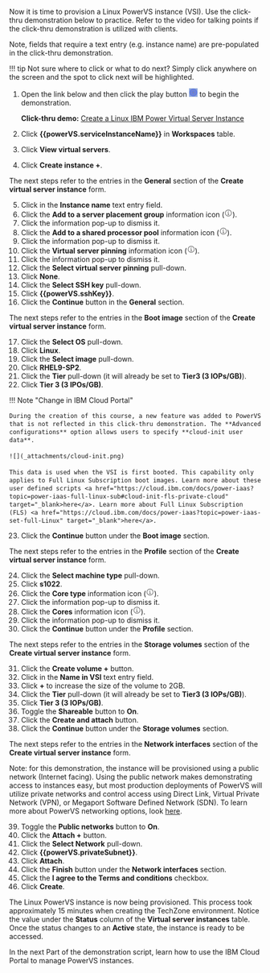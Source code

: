 Now it is time to provision a Linux PowerVS instance (VSI). Use the click-thru demonstration below to practice. Refer to the video for talking points if the click-thru demonstration is utilized with clients.

Note, fields that require a text entry (e.g. instance name) are pre-populated in the click-thru demonstration.

!!! tip
    Not sure where to click or what to do next? Simply click anywhere on the screen and the spot to click next will be highlighted.

1. Open the link below and then click the play button ![](_attachments/ClickThruPlayButton.png) to begin the demonstration.

    **Click-thru demo:** <a href="https://ibm.github.io/SalesEnablement-test-repo/includes/Provision-LinuxVM/index.html" target ="_blank">Create a Linux IBM Power Virtual Server Instance</a>

2. Click **{{powerVS.serviceInstanceName}}** in **Workspaces** table.
3. Click **View virtual servers**.
4. Click **Create instance +**.

The next steps refer to the entries in the **General** section of the **Create virtual server instance** form.

5. Click in the **Instance name** text entry field.
6. Click the **Add to a server placement group** information icon (![](_attachments/infoIcon.png)).
7. Click the information pop-up to dismiss it.
8. Click the **Add to a shared processor pool** information icon (![](_attachments/infoIcon.png)).
9. Click the information pop-up to dismiss it.
10. Click the **Virtual server pinning** information icon (![](_attachments/infoIcon.png)).
11. Click the information pop-up to dismiss it.
12. Click the **Select virtual server pinning** pull-down.
13. Click **None**.
14. Click the **Select SSH key** pull-down.
15. Click **{{powerVS.sshKey}}**.
16. Click the **Continue** button in the **General** section.

The next steps refer to the entries in the **Boot image** section of the **Create virtual server instance** form.

17. Click the **Select OS** pull-down.
18. Click **Linux**.
19. Click the **Select image** pull-down.
20. Click **RHEL9-SP2**.
21. Click the **Tier** pull-down (it will already be set to **Tier3 (3 IOPs/GB)**).
22. Click **Tier 3 (3 IPOs/GB)**.

!!! Note "Change in IBM Cloud Portal"

    During the creation of this course, a new feature was added to PowerVS that is not reflected in this click-thru demonstration. The **Advanced configurations** option allows users to specify **cloud-init user data**. 
    
    ![](_attachments/cloud-init.png)
    
    This data is used when the VSI is first booted. This capability only applies to Full Linux Subscription boot images. Learn more about these user defined scripts <a href="https://cloud.ibm.com/docs/power-iaas?topic=power-iaas-full-linux-sub#cloud-init-fls-private-cloud" target="_blank>here</a>. Learn more about Full Linux Subscription (FLS) <a href="https://cloud.ibm.com/docs/power-iaas?topic=power-iaas-set-full-Linux" target="_blank">here</a>.

23. Click the **Continue** button under the **Boot image** section.

The next steps refer to the entries in the **Profile** section of the **Create virtual server instance** form.

24. Click the **Select machine type** pull-down.
25. Click **s1022**.
26. Click the **Core type** information icon (![](_attachments/infoIcon.png)).
27. Click the information pop-up to dismiss it.
28. Click the **Cores** information icon (![](_attachments/infoIcon.png)).
29. Click the information pop-up to dismiss it.
30. Click the **Continue** button under the **Profile** section.

The next steps refer to the entries in the **Storage volumes** section of the **Create virtual server instance** form.

31. Click the **Create volume +** button.
32. Click in the **Name in VSI** text entry field.
33. Click **+** to increase the size of the volume to 2GB.
34. Click the **Tier** pull-down (it will already be set to **Tier3 (3 IOPs/GB)**).
35. Click **Tier 3 (3 IOPs/GB)**.
36. Toggle the **Shareable**  button to **On**.
37. Click the **Create and attach** button.
38. Click the **Continue** button under the **Storage volumes** section.

The next steps refer to the entries in the **Network interfaces** section of the **Create virtual server instance** form.

Note: for this demonstration, the instance will be provisioned using a public network (Internet facing). Using the public network makes demonstrating access to instances easy, but most production deployments of PowerVS will utilize private networks and control access using Direct Link, Virtual Private Network (VPN), or Megaport Software Defined Network (SDN). To learn more about PowerVS networking options, look <a href="https://cloud.ibm.com/docs/power-iaas?topic=power-iaas-network-architecture-diagrams" target="_blank">here</a>.

39. Toggle the **Public networks** button to **On**.
40. Click the **Attach +** button.
41. Click the **Select Network** pull-down.
42. Click **{{powerVS.privateSubnet}}**.
43. Click **Attach**.
44. Click the **Finish** button under the **Network interfaces** section.
45. Click the **I agree to the Terms and conditions** checkbox.
46. Click **Create**.

The Linux PowerVS instance is now being provisioned. This process took approximately 15 minutes when creating the TechZone environment. Notice the value under the **Status** column of the **Virtual server instances** table. Once the status changes to an **Active** state, the instance is ready to be accessed.

In the next Part of the demonstration script, learn how to use the IBM Cloud Portal to manage PowerVS instances.
